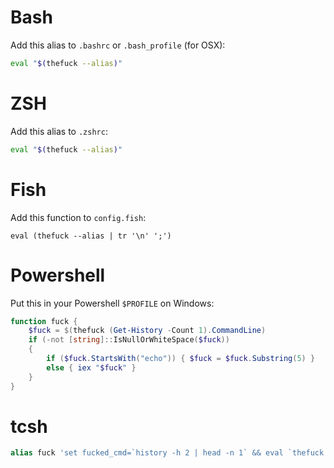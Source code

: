 # Bash

Add this alias to `.bashrc` or `.bash_profile` (for OSX):
```bash
eval "$(thefuck --alias)"
```

# ZSH

Add this alias to `.zshrc`:
```bash
eval "$(thefuck --alias)"
```

# Fish

Add this function to `config.fish`:
```fish
eval (thefuck --alias | tr '\n' ';')
```

# Powershell

Put this in your Powershell `$PROFILE` on Windows:

```powershell
function fuck {
    $fuck = $(thefuck (Get-History -Count 1).CommandLine)
    if (-not [string]::IsNullOrWhiteSpace($fuck))
    {
        if ($fuck.StartsWith("echo")) { $fuck = $fuck.Substring(5) }
        else { iex "$fuck" }
    }
}
```

# tcsh

```tcsh
alias fuck 'set fucked_cmd=`history -h 2 | head -n 1` && eval `thefuck ${fucked_cmd}`'
```
